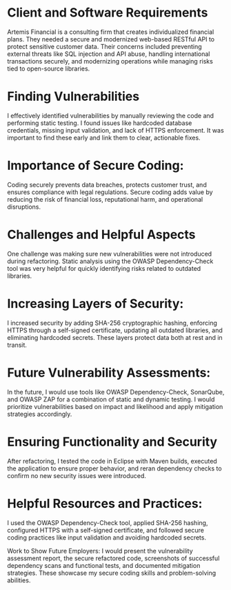 # Client and Software Requirements
Artemis Financial is a consulting firm that creates individualized financial plans. They needed a secure and modernized web-based RESTful API to protect sensitive customer data. Their concerns included preventing external threats like SQL injection and API abuse, handling international transactions securely, and modernizing operations while managing risks tied to open-source libraries​.

# Finding Vulnerabilities
I effectively identified vulnerabilities by manually reviewing the code and performing static testing. I found issues like hardcoded database credentials, missing input validation, and lack of HTTPS enforcement. It was important to find these early and link them to clear, actionable fixes​.

# Importance of Secure Coding:
Coding securely prevents data breaches, protects customer trust, and ensures compliance with legal regulations. Secure coding adds value by reducing the risk of financial loss, reputational harm, and operational disruptions.

# Challenges and Helpful Aspects
One challenge was making sure new vulnerabilities were not introduced during refactoring. Static analysis using the OWASP Dependency-Check tool was very helpful for quickly identifying risks related to outdated libraries​.

# Increasing Layers of Security:
I increased security by adding SHA-256 cryptographic hashing, enforcing HTTPS through a self-signed certificate, updating all outdated libraries, and eliminating hardcoded secrets. These layers protect data both at rest and in transit​.

# Future Vulnerability Assessments:
In the future, I would use tools like OWASP Dependency-Check, SonarQube, and OWASP ZAP for a combination of static and dynamic testing. I would prioritize vulnerabilities based on impact and likelihood and apply mitigation strategies accordingly.

# Ensuring Functionality and Security
After refactoring, I tested the code in Eclipse with Maven builds, executed the application to ensure proper behavior, and reran dependency checks to confirm no new security issues were introduced​.

# Helpful Resources and Practices:
I used the OWASP Dependency-Check tool, applied SHA-256 hashing, configured HTTPS with a self-signed certificate, and followed secure coding practices like input validation and avoiding hardcoded secrets​.

Work to Show Future Employers:
I would present the vulnerability assessment report, the secure refactored code, screenshots of successful dependency scans and functional tests, and documented mitigation strategies. These showcase my secure coding skills and problem-solving abilities.

